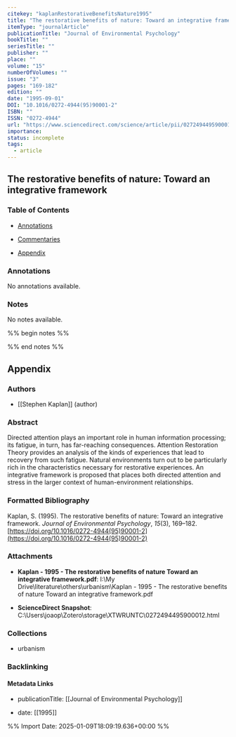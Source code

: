 ```yaml
---
citekey: "kaplanRestorativeBenefitsNature1995"
title: "The restorative benefits of nature: Toward an integrative framework"
itemType: "journalArticle"
publicationTitle: "Journal of Environmental Psychology"
bookTitle: ""
seriesTitle: ""
publisher: ""
place: ""
volume: "15"
numberOfVolumes: ""
issue: "3"
pages: "169-182"
edition: ""
date: "1995-09-01"
DOI: "10.1016/0272-4944(95)90001-2"
ISBN: ""
ISSN: "0272-4944"
url: "https://www.sciencedirect.com/science/article/pii/0272494495900012"
importance: 
status: incomplete
tags:
  - article
---
```


## The restorative benefits of nature: Toward an integrative framework

### Table of Contents

- [Annotations](#annotations)

+ [Commentaries](#commentaries)

- [Appendix](#appendix)

### Annotations


No annotations available.


### Notes


No notes available.


%% begin notes %%

<!-- Write your personal notes here -->

%% end notes %%

## Appendix

### Authors


- [[Stephen Kaplan]] (author)



### Abstract

Directed attention plays an important role in human information processing; its fatigue, in turn, has far-reaching consequences. Attention Restoration Theory provides an analysis of the kinds of experiences that lead to recovery from such fatigue. Natural environments turn out to be particularly rich in the characteristics necessary for restorative experiences. An integrative framework is proposed that places both directed attention and stress in the larger context of human-environment relationships.


### Formatted Bibliography

Kaplan, S. (1995). The restorative benefits of nature: Toward an integrative framework. _Journal of Environmental Psychology_, _15_(3), 169–182. [https://doi.org/10.1016/0272-4944(95)90001-2](https://doi.org/10.1016/0272-4944(95)90001-2)




### Attachments


- **Kaplan - 1995 - The restorative benefits of nature Toward an integrative framework.pdf**: I:\My Drive\literature\others\urbanism\Kaplan - 1995 - The restorative benefits of nature Toward an integrative framework.pdf

- **ScienceDirect Snapshot**: C:\Users\joaop\Zotero\storage\XTWRUNTC\0272494495900012.html




### Collections


- urbanism





### Backlinking


#### Metadata Links


- publicationTitle: [[Journal of Environmental Psychology]]




- date: [[1995]]





<!-- Any additional notes or comments -->


%% Import Date: 2025-01-09T18:09:19.636+00:00 %%

